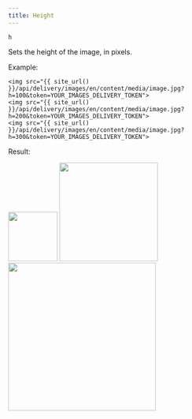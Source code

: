 ```yaml
---
title: Height
---
```


`h`

Sets the height of the image, in pixels.

Example:

```twig
<img src="{{ site_url() }}/api/delivery/images/en/content/media/image.jpg?h=100&token=YOUR_IMAGES_DELIVERY_TOKEN">
<img src="{{ site_url() }}/api/delivery/images/en/content/media/image.jpg?h=200&token=YOUR_IMAGES_DELIVERY_TOKEN">
<img src="{{ site_url() }}/api/delivery/images/en/content/media/image.jpg?h=300&token=YOUR_IMAGES_DELIVERY_TOKEN">
```

Result:

<img height="100" class="inline" src="[site_url]/api/delivery/images/en/content/media/image.jpg?q=70&h=100&dpr=2&token=4864fb8e1ebe080e6e4ad5c4363083a6" />
<img height="200" class="inline" src="[site_url]/api/delivery/images/en/content/media/image.jpg?q=70&h=200&dpr=2&token=4864fb8e1ebe080e6e4ad5c4363083a6" />
<img height="300" class="inline" src="[site_url]/api/delivery/images/en/content/media/image.jpg?q=70&h=300&dpr=2&token=4864fb8e1ebe080e6e4ad5c4363083a6" />
